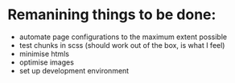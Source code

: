 # Remanining things to be done:

- automate page configurations to the maximum extent possible
- test chunks in scss (should work out of the box, is what I feel)
- minimise htmls
- optimise images
- set up development environment
